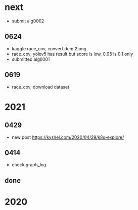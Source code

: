 # next
- submit alg0002






## 0624
- kaggle race_cov, convert dcm 2 png
- race_cov, yolov5 has result but score is low, 0.95 is 0.1 only
- submitted alg0001



## 0619
- race_cov, download dataset




# 2021

## 0429
- new post https://kyshel.com/2020/04/29/k8s-explore/


## 0414
- check graph_log

## done

# 2020
